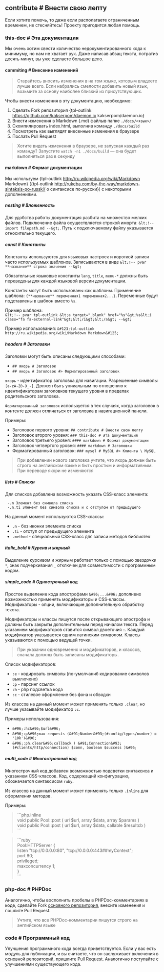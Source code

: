 ## contribute # Внести свою лепту

Если хотите помочь, то даже если располагаете ограниченным временем, не стесняйтесь!
Проекту пригодится любая помощь. 

### this-doc # Эта документация

Мы очень хотим свести количество недокументированного кода к минимуму, но нам не хватает рук.
Даже написав абзац текста, потратив десять минут, вы уже сделаете большое дело.


#### commiting # Внесение изменений

> Старайтесь вносить изменения в на том языке, которым владеете лучше всего.
> Если набрались смелости добавить новый язык, возьмите за основу наиболее близкий из присутствующих.

Чтобы внести изменения в эту документацию, необходимо:

 1. Сделать Fork репозитория {tpl-outlink https://github.com/kakserpom/daemon.io kakserpom/daemon.io}
 2. Внести изменения в Markdown (.md) файлыв папке `./docs/<язык>/`
 3. Скомпилировать index.html, выполнив команду `./docs/build`
 4. Посмотреть как выглядят внесенные изменения в браузере
 5. Послать Pull Request

> Хотите видеть изменения в браузере, не запуская каждый раз команду?
> Запустите `watch -n1 ./docs/build` — она будет выполняться раз в секунду

#### markdown # Формат документации
Мы используем {tpl-outlink http://ru.wikipedia.org/wiki/Markdown Markdown} ({tpl-outlink http://rukeba.com/by-the-way/markdown-sintaksis-po-russki/ о синтаксисе по-русски}) с некоторыми дополнениями.

##### nesting # Вложенность

Для удобства работы документация разбита на множество мелких файлов.
Подключение файла осуществляется строкой иморта: `&lt;!-- import filepath.md --&gt;`.
Путь к подключаемому файлу указывается относительно текущего.

##### const # Константы

Константы используются для языковых настроек и короткой записи часто используемых шаблонов.
Записываются в виде `&lt;!-- pvar **название** строка значения --&gt;`

Обязательные языковые константы `lang`, `title`, `menu-*` должны быть переведены для каждой языковой версии документации.

Константы могут быть использованы как шаблоны. Применение шаблона: `{**название** переменная1 переменная2...}`. Переменные будут подставлены в шаблон вместо `%s`.

Пример шаблона:  
`&lt;!-- pvar tpl-outlink &lt;a target="_blank" href="%s"&gt;%s&lt;i class="fa fa-external-link"&gt;&lt;/i&gt;&lt;/a&gt; --&gt;`

Пример использования:
`&#123;tpl-outlink http://ru.wikipedia.org/wiki/Markdown Markdown&#125;`

##### headers # Заголовки
Заголовки могут быть описаны следующими способами:

 - `## якорь # Заголовок`
 - `## якорь # Заголовок #> Форматированный заголовок`

`якорь` - идентификатор заголовка для навигации. Разрешенные символы `[a-zA-Z0-9_-]`. Должен быть уникальным по отношению к идентификаторам заголовков текущего уровня в пределах родительского заголовка.

`Форматированный заголовок` используется в тех случаях, когда заголовок в контенте должен отличаться от заголовка в навигационной панели.

Примеры:

 - Заголовок первого уровня: `## contribute # Внести свою лепту`
 - Заголовок второго уровня: `### this-doc # Эта документация`
 - Заголовок третьего уровня: `#### markdown # Формат документации`
 - Заголовок четвертого уровня: `#### markdown # Заголовки`
 - Форматированный заголовок: `### mysql # MySQL #> Клиенты \ MySQL`

> При добавлении нового заголовка учтите, что якорь должен быть строго на английском языке и быть простым и информативным. При переводе якори не изменяются

##### lists # Списки

Для списков добавлена возможность указать CSS-класс элемента:

```
 -.n Элемент без символа списка
 -.n.ti Элемент без символа списка и с отступом от предыдущего
```

На данный момент используются CSS-классы:

 - `.n` - без иконки элемента списка
 - `.ti` - отступ от предыдущего элемента
 - `.method` - специальный CSS-класс для записи методов библиотек

##### italic_bold # Курсив и жирный

Выделение курсивом и жирным работает только с помощью звездочки `*`, знак подчеркивания `_` отключен для совместимости с программным кодом.

##### simple_code # Однострочный код

Простое выделение кода апострофами `&#96;...&#96;` дополнено возможностью применять модификаторы и CSS-классы.  
Модификаторы - опции, включающие дополнительную обработку текста.

Модификаторы и классы пишутся после открывающего апострофа и должны быть закрыты дополнительным перед началом текста. Перед указанием модификаторов ставится символ двоеточия `:`. Каждый модификатор указывается одним латинским символом. Классы указываются с помощью ведущей точки.

> При указании одновременно и модификаторов, и классов, сначала должны быть записаны модификаторы.

Список модификаторов:

 - `:e` - кодировать символы (по-умолчаниб кодирование символов выключено)
 - `:p` - парсинг ссылок
 - `:h` - php подсветка кода
 - `:c` - стилевое оформление без фона и обводки

Из классов на данный момент может применять только `.clear`, но лучше указывайте модификатор `:c`.

Примеры использования:

 - `&#96;:hc&#96;$url&#96;`
 - `&#96;:p&#96;max-requests (&#91;Number&#93;(#config/types/number) = '10k')&#96;`
 - `&#96;:ph.clear&#96;callback ( &#91;Connection&#93;(#clients/http/connection) $conn, boolean $success )&#96;`

##### multi_code # Многострочный код

Многострочный код добавлен возможностью подсветки синтаксиса и указанием CSS-классов.
Код, содержащий конфигурацию, обозначается синтаксисом `ruby`.

Из классов на данный момент может применять только `.inline` для оформления методов.

Примеры:

> &#96;&#96;&#96;php.inline  
> void public Pool::post ( url $url, array $data, array $params )  
> void public Pool::post ( url $url, array $data, callable $resultcb )  
> &#96;&#96;&#96;

> &#96;&#96;&#96;ruby  
> Pool:HTTPServer {  
>     listen "tcp://0.0.0.0:80", "tcp://0.0.0.0:443##myContext";  
>     port 80;  
>     privileged;  
>     maxconcurrency 1;  
> }  
> &#96;&#96;&#96;

### php-doc # PHPDoc

Аналогично, чтобы восполнить пробелы в PHPDoc-комментариях в коде, сделайте Fork [основного репозитория](https://github.com/kakserpom/phpdaemon), внесите изменения и пошлите Pull Request.

> Учтите, что все PHPDoc-комментарии пишутся строго на английском языке

### code # Программный код

Улучшения программного кода всегда приветствуется. Если у вас есть модуль для публикации, и вы считаете, что он заслуживает включения в основной репозиторий, пришлите Pull Request. Аналогично поступайте с улучшениями существующего кода.